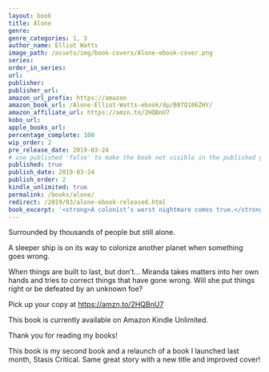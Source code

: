 ```yaml
---
layout: book
title: Alone
genre:
genre_categories: 1, 3
author_name: Elliot Watts
image_path: /assets/img/book-covers/Alone-ebook-cover.png
series:
order_in_series: 
url:
publisher:
publisher_url:
amazon_url_prefix: https://amazon
amazon_book_url: /Alone-Elliot-Watts-ebook/dp/B07Q186ZHY/
amazon_affiliate_url: https://amzn.to/2HQBnU7
kobo_url:
apple_books_url: 
percentage_complete: 100
wip_order: 2
pre_release_date: 2019-03-24
# use published 'false' to make the book not visible in the published gallery, this could also be for WIPs
published: true
publish_date: 2019-03-24
publish_order: 2
kindle_unlimited: true
permalink: /books/alone/
redirect: /2019/03/alone-ebook-released.html
book_excerpt: '<strong>A colonist’s worst nightmare comes true.</strong><br><br>Surrounded by thousands of people but still alone.<br><br>A sleeper ship is on its way to colonize another planet when something goes wrong.'
---
```


Surrounded by thousands of people but still alone.

A sleeper ship is on its way to colonize another planet when something goes wrong.

When things are built to last, but don’t… Miranda takes matters into her own hands and tries to correct things that have gone wrong. Will she put things right or be defeated by an unknown foe?

Pick up your copy at <a href="https://amzn.to/2HQBnU7">https://amzn.to/2HQBnU7</a>

This book is currently available on Amazon Kindle Unlimited.

Thank you for reading my books!

This book is my second book and a relaunch of a book I launched last month, Stasis Critical. Same great story with a new title and improved cover!